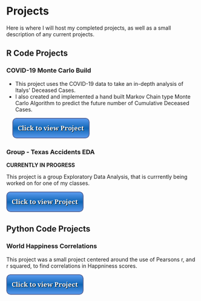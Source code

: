 # Projects
Here is where I will host my completed projects, as well as a small description of any current projects.

## R Code Projects

### COVID-19 Monte Carlo Build

 * This project uses the COVID-19 data to take an in-depth analysis of Italys' Deceased Cases.
 * I also created and implemented a hand built Markov Chain type Monte Carlo Algorithm to predict the future number of Cumulative Deceased Cases.

&nbsp; &nbsp; [![button](button2.png)](covid.html)

### Group - Texas Accidents EDA
**CURRENTLY IN PROGRESS**

   This project is a group Exploratory Data Analysis, that is currrently being worked on for one of my classes.

   [![button](button2.png)](accidents.html) 

## Python Code Projects

### World Happiness Correlations

   This project was a small project centered around the use of Pearsons r, and r squared, to find correlations in Happniness scores.

   [![button](button2.png)](happiness.ipynd)


